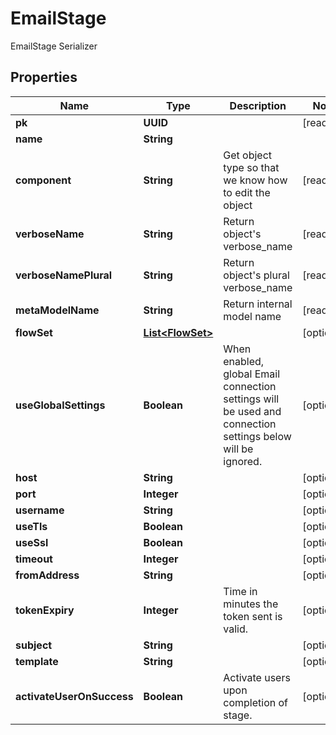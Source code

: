 

# EmailStage

EmailStage Serializer

## Properties

| Name | Type | Description | Notes |
|------------ | ------------- | ------------- | -------------|
|**pk** | **UUID** |  |  [readonly] |
|**name** | **String** |  |  |
|**component** | **String** | Get object type so that we know how to edit the object |  [readonly] |
|**verboseName** | **String** | Return object&#39;s verbose_name |  [readonly] |
|**verboseNamePlural** | **String** | Return object&#39;s plural verbose_name |  [readonly] |
|**metaModelName** | **String** | Return internal model name |  [readonly] |
|**flowSet** | [**List&lt;FlowSet&gt;**](FlowSet.md) |  |  [optional] |
|**useGlobalSettings** | **Boolean** | When enabled, global Email connection settings will be used and connection settings below will be ignored. |  [optional] |
|**host** | **String** |  |  [optional] |
|**port** | **Integer** |  |  [optional] |
|**username** | **String** |  |  [optional] |
|**useTls** | **Boolean** |  |  [optional] |
|**useSsl** | **Boolean** |  |  [optional] |
|**timeout** | **Integer** |  |  [optional] |
|**fromAddress** | **String** |  |  [optional] |
|**tokenExpiry** | **Integer** | Time in minutes the token sent is valid. |  [optional] |
|**subject** | **String** |  |  [optional] |
|**template** | **String** |  |  [optional] |
|**activateUserOnSuccess** | **Boolean** | Activate users upon completion of stage. |  [optional] |



